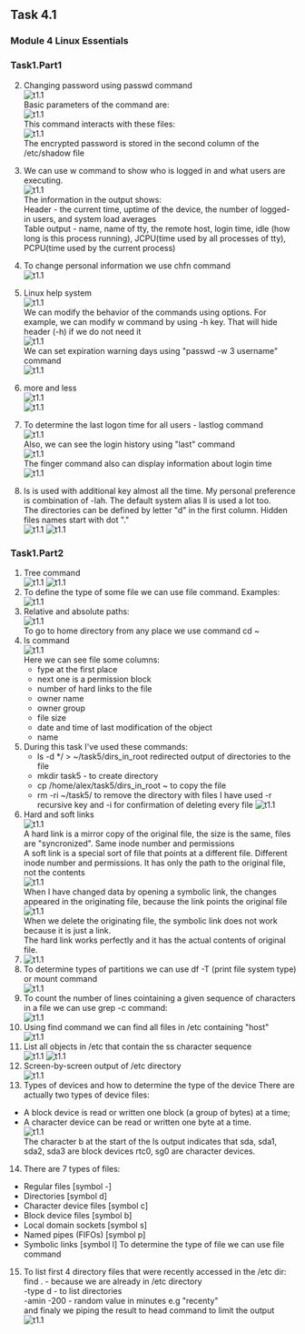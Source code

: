 ## Task 4.1

### Module 4 Linux Essentials

### Task1.Part1

2. Changing password using passwd command  
![t1.1](./t1101.png)  
Basic parameters of the command are:  
![t1.1](./t1021.png)  
This command interacts with these files:  
![t1.1](./t1022.png)  
The encrypted password is stored in the second column of the /etc/shadow file

3. We can use w command to show who is logged in and what users are executing.  
![t1.1](./t1030.png)  
The information in the output shows:  
Header - the current time, uptime of the device, the number of logged-in users, and system load averages  
Table output - name, name of tty, the remote host, login time, idle (how long is this process running), JCPU(time used by all processes of tty), PCPU(time used by the current process)  
4. To change personal information we use chfn command  
![t1.1](./t1040.png)
5. Linux help system  
![t1.1](./t1050.png)  
We can modify the behavior of the commands using options. For example, we can modify w command by using -h key. That will hide header (-h) if we do not need it  
![t1.1](./t1051.png)  
We can set expiration warning days using "passwd -w 3 username" command  
![t1.1](./t1052.png)  
6. more and less  
![t1.1](./t1060.png)  
![t1.1](./t1061.png)  
7. To determine the last logon time for all users - lastlog command  
![t1.1](./t1071.png)  
Also, we can see the login history using "last" command  
![t1.1](./t1070.png)  
The finger command also can display information about login time  
![t1.1](./t1072.png)
8. ls is used with additional key almost all the time. My personal preference is combination of -lah. The default system alias ll is used a lot too.  
The directories can be defined by letter "d" in the first column. Hidden files names start with dot "."  
![t1.1](./t1080.png)
![t1.1](./t1081.png)

### Task1.Part2
1. Tree command  
![t1.1](./t2010.png)
![t1.1](./t2011.png)  
2. To define the type of some file we can use file command. Examples:  
![t1.1](./t2020.png)
3. Relative and absolute paths:  
![t1.1](./t2030.png)  
To go to home directory from any place we use command cd ~
4. ls command  
![t1.1](./t2040.png)  
Here we can see file some columns:
   * fype at the first place
   * next one is a permission block
   * number of hard links to the file
   * owner name
   * owner group
   * file size
   * date and time of last modification of the object
   * name
5. During this task I've used these commands:
   * ls -d */ > ~/task5/dirs_in_root redirected output of directories to the file
   * mkdir task5 - to create directory
   * cp /home/alex/task5/dirs_in_root ~ to copy the file
   * rm -ri ~/task5/ to remove the directory with files I have used -r recursive key and -i for confirmation of deleting every file
![t1.1](./t2050.png)  
6. Hard and soft links  
![t1.1](./t2060.png)  
A hard link is a mirror copy of the original file, the size is the same, files are "syncronized". Same inode number and permissions  
A soft link is a special sort of file that points at a different file. Different inode number and permissions. It has only the path to the original file, not the contents  
![t1.1](./t2061.png)  
When I have changed data by opening a symbolic link, the changes appeared in the originating file, because the link points the original file  
![t1.1](./t2062.png)  
When we delete the originating file, the symbolic link does not work because it is just a link.  
The hard link works perfectly and it has the actual contents of original file.
7. ![t1.1](./t2070.png) 
8. To determine types of partitions we can use df -T (print file system type) or mount command  
![t1.1](./t2080.png) 
9. To count the number of lines cointaining a given sequence of characters in a file we can use grep -c command:  
![t1.1](./t2090.png)  
10. Using find command we can find all files in /etc containing "host"  
![t1.1](./t2100.png)
11. List all objects in /etc that contain the ss character sequence  
![t1.1](./t2110.png)
![t1.1](./t2111.png)
12. Screen-by-screen output of /etc directory  
![t1.1](./t2120.png) 
13. Types of devices and how to determine the type of the device
There are actually two types of device files: 
* A block device is read or written one block (a group of bytes) at a time; 
* A character device can be read or written one byte at a time.  
![t1.1](./t2130.png)  
The character b at the start of the ls output indicates that sda, sda1, sda2, sda3 are block devices 
rtc0, sg0 are character devices.
14. There are 7 types of files:
* Regular files [symbol -]
* Directories [symbol d]
* Character device files [symbol c]
* Block device files [symbol b]
* Local domain sockets [symbol s]
* Named pipes (FIFOs) [symbol p]
* Symbolic links [symbol l]
To determine the type of file we can use file command
15. To list first 4 directory files that were recently accessed in the /etc dir:  
find . - because we are already in /etc directory  
-type d - to list directories  
-amin -200 - random value in minutes e.g "recenty"  
and finaly we piping the result to head command to limit the output  
![t1.1](./t2140.png)
